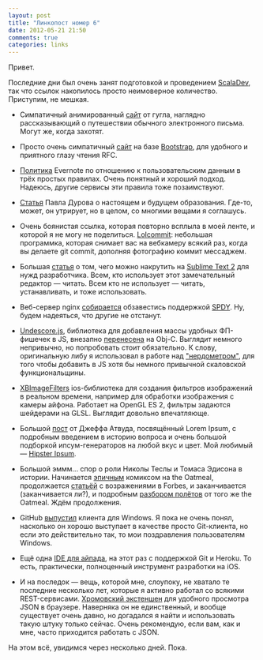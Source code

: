 ```yaml
---
layout: post
title: "Линкопост номер 6"
date: 2012-05-21 21:50
comments: true
categories: links
---
```


Привет.

Последние дни был очень занят подготовкой и проведением [ScalaDev](http://scaladev.ru/), так что ссылок накопилось просто неимоверное количество. Приступим, не мешкая.

<!--more-->

* Симпатичный анимированный [сайт](http://www.google.com/green/storyofsend/desktop/) от гугла, наглядно рассказывающий о путешествии обычного электронного письма. Могут же, когда захотят.

* Просто очень симпатичный [сайт](http://pretty-rfc.herokuapp.com/) на базе [Bootstrap](http://twitter.github.com/bootstrap/), для удобного и приятного глазу чтения RFC. 

* [Политика](http://blog.evernote.com/2011/03/24/evernote%E2%80%99s-three-laws-of-data-protection/) Evernote по отношению к пользовательским данным в трёх простых правилах. Очень понятный и хороший подход. Надеюсь, другие сервисы эти правила тоже позаимствуют.

* [Статья](http://slon.ru/ipad/7_elementov_sistemy_obrazovaniya_xxi_veka-786760.xhtml) Павла Дурова о настоящем и будущем образования. Где-то, может, он утрирует, но в целом, со многими вещами я соглашусь.

* Очень боянистая ссылка, которая повторно всплыла в моей ленте, и которой я не могу не поделиться. [Lolcommit](https://github.com/mroth/lolcommits): небольшая программка, которая снимает вас на вебкамеру всякий раз, когда вы делаете git commit, дополняя фотографию коммит мессаджем. 

* Большая [статья](http://www.rockettheme.com/magazine/1319-using-sublime-text-2-for-development) о том, чего можно накрутить на [Sublime Text 2](http://www.sublimetext.com/2) для нужд разработчика. Всем, кто использует этот замечательный редактор — читать. Всем кто не использует — читать, устанавливать, и тоже использовать.

* Веб-сервер nginx [собирается](http://forum.nginx.org/read.php?29,226562) обзавестись поддержкой [SPDY](http://ru.wikipedia.org/wiki/SPDY). Ну, будем надеяться, что другие не отстанут.

* [Undescore.js](http://underscorejs.org/), библиотека для добавления массы удобных ФП-фишечек в JS, внезапно [перенесена](https://github.com/robb/Underscore.m) на Obj-C. Выглядит немного непривычно, но попробовать стоит обязательно. К слову, оригинальную либу я использовал в работе над ["нердометром"](http://digal.github.com/nerdometer/), для того чтобы добавить в JS хотя бы немного привычной скаловской функциональщины.

* [XBImageFilters](https://github.com/xissburg/XBImageFilters) ios-библиотека для создания фильтров изображений в реальном времени, например для обработки изображения с камеры айфона. Работает на OpenGL ES 2, фильтры задаются шейдерами на GLSL. Выглядит довольно впечатляюще.

* Большой [пост](http://www.codinghorror.com/blog/2012/05/the-eternal-lorem-ipsum.html) от Джеффа Атвуда, посвящённый Lorem Ipsum, c подробным введением в историю вопроса и очень большой подборкой ипсум-генераторов на любой вкус и цвет. Мой любимый — [Hipster Ipsum](http://hipsteripsum.me/).

* Большой эммм... спор о роли Николы Теслы и Томаса Эдисона в истории. Начинается [эпичным](http://theoatmeal.com/comics/tesla) комиксом на the Oatmeal, продолжается [статьёй](http://www.forbes.com/sites/alexknapp/2012/05/18/nikola-tesla-wasnt-god-and-thomas-edison-wasnt-the-devil/) с возражениями в Forbes, и заканчивается (заканчивается ли?), и подробным [разбором полётов](http://theoatmeal.com/blog/tesla_response) от того же the Oatmeal. Ждём продолжения.

* GitHub [выпустил](https://github.com/blog/1127-github-for-windows) клиента для Windows. Я пока не очень понял, насколько он хорошо выступает в качестве просто Git-клиента, но если это действительно так, то мои поздравления пользователям Windows.

* Ещё одна [IDE для айпада](http://worqshop.com/), на этот раз с поддержкой Git и Heroku. То есть, практически, полноценный инструмент разработки на iOS.

* И на последок — вещь, которой мне, слоупоку, не хватало те последние несколько лет, которые я активно работал со всякими REST-сервисами. [Хромовский экстеншен](https://chrome.google.com/webstore/detail/chklaanhfefbnpoihckbnefhakgolnmc) для удобного просмотра JSON в браузере. Наверняка он не единственный, и вообще существует очень давно, но догадался я найти и использовать такую штуку только сейчас. Очень рекомендую, если вам, как и мне, часто приходится работать с JSON.

На этом всё, увидимся через несколько дней. Пока.